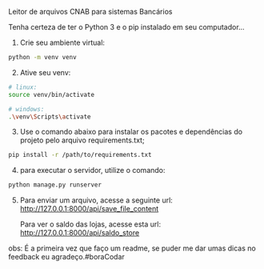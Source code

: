 Leitor de arquivos CNAB para sistemas Bancários


Tenha certeza de ter o Python 3 e o pip instalado em seu computador...

1. Crie seu ambiente virtual:
```bash
python -m venv venv
```

2. Ative seu venv:
```bash
# linux:
source venv/bin/activate

# windows:
.\venv\Scripts\activate
```
3. Use o comando abaixo para instalar os pacotes e dependências do projeto pelo arquivo requirements.txt;
```bash
pip install -r /path/to/requirements.txt
```

4. para executar o servidor, utilize o comando:
```bash
python manage.py runserver
```

5. Para enviar um arquivo, acesse a seguinte url:
   http://127.0.0.1:8000/api/save_file_content

   Para ver o saldo das lojas, acesse esta url:
   http://127.0.0.1:8000/api/saldo_store

obs: É a primeira vez que faço um readme, se puder me dar umas dicas no feedback eu agradeço.#boraCodar

